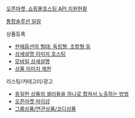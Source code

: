 
[오픈마켓, 쇼핑몰호스팅 API 지원현황](API.md)

[통합솔루션 일람](통합솔루션.md)

상품등록
- [판매옵션의 형태: 독립형, 조합형 등](판매옵션의%20형태%3A%20독립형,%20조합형%20등.md)
- [상세설명 이미지 호스팅](상세설명%20이미지%20호스팅.md)
- [모바일 상세설명](모바일%20상세설명.md)
- [상품 이미지 제한](상품%20이미지%20제한.md)

리스팅/카테고리/광고
- [동일한 상품의 셀러들을 하나로 합쳐서 노출하는 방법](동일한%20상품의%20셀러들을%20하나로%20합쳐서%20노출.md)
- [오픈마켓 마이샵](오픈마켓%20마이샵.md)
- [그룹상품/연관상품/코디상품](그룹상품,연관상품,코디상품.md)
